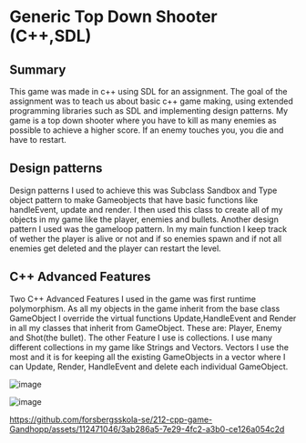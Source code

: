 # Generic Top Down Shooter (C++,SDL)
## Summary
This game was made in c++ using SDL for an assignment. The goal of the assignment was to teach us about basic c++ game making, using extended programming libraries such as SDL
and implementing design patterns. My game is a top down shooter where you have to kill as many enemies as possible to achieve a higher score. If an enemy touches you, you die and have to restart.


## Design patterns
Design patterns I used to achieve this was Subclass Sandbox and Type object pattern to make Gameobjects that have basic functions like handleEvent, update and render.
I then used this class to create all of my objects in my game like the player, enemies and bullets. Another design pattern I used was the gameloop pattern.
In my main function I keep track of wether the player is alive or not and if so enemies spawn and if not all enemies get deleted and the player can restart the level.

## C++ Advanced Features
Two C++ Advanced Features I used in the game was first runtime polymorphism. As all my objects in the game inherit from the base class GameObject I override the virtual functions Update,HandleEvent and Render in all my classes that inherit from GameObject. These are: Player, Enemy and Shot(the bullet).
The other Feature I use is collections. I use many different collections in my game like Strings and Vectors. Vectors I use the most and it is for keeping all the existing GameObjects in a vector where I can Update, Render, HandleEvent and delete each individual GameObject.

![image](https://github.com/forsbergsskola-se/212-cpp-game-Gandhopp/assets/112471046/426c7aa5-d366-419d-a2c6-afd56c6a2c99)

![image](https://github.com/forsbergsskola-se/212-cpp-game-Gandhopp/assets/112471046/69ef2493-44d1-4ca8-81ed-761eb66934c9)

https://github.com/forsbergsskola-se/212-cpp-game-Gandhopp/assets/112471046/3ab286a5-7e29-4fc2-a3b0-ce126a054c2d
